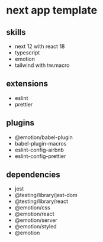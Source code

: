 # next app template

## skills

- next 12 with react 18
- typescript
- emotion
- tailwind with tw.macro

## extensions

- eslint
- prettier

## plugins

- @emotion/babel-plugin
- babel-plugin-macros
- eslint-config-airbnb
- eslint-config-prettier

## dependencies

- jest
- @testing/library/jest-dom
- @testing/library/react
- @emotion/css
- @emotion/react
- @emotion/server
- @emotion/styled
- @emotion